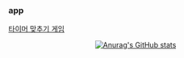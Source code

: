  <h3>app</h3>
<a href="https://play.google.com/store/apps/details?id=com.game.android_test" >타이머 맞추기 게임</a>
<div align = 'center'>


[![Anurag's GitHub stats](https://github-readme-stats.vercel.app/api?username=limjiminn&count_private=true&show_icons=true&theme=radical)](https://github.com/anuraghazra/github-readme-stats)
</div>

